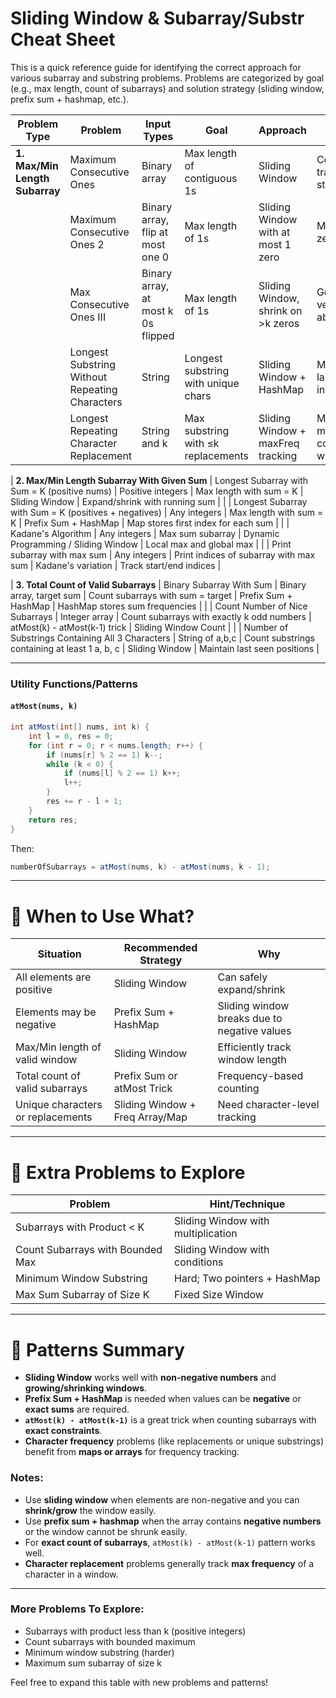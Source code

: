 # Sliding Window & Subarray/Substr Cheat Sheet

This is a quick reference guide for identifying the correct approach for various subarray and substring problems. Problems are categorized by goal (e.g., max length, count of subarrays) and solution strategy (sliding window, prefix sum + hashmap, etc.).

| Problem Type                   | Problem                                        | Input Types                        | Goal                                | Approach                           | Notes                             |
| ------------------------------ | ---------------------------------------------- | ---------------------------------- | ----------------------------------- | ---------------------------------- | --------------------------------- |
| **1. Max/Min Length Subarray** | Maximum Consecutive Ones                       | Binary array                       | Max length of contiguous 1s         | Sliding Window                     | Count 1s, track max stretch       |
|                                | Maximum Consecutive Ones 2                     | Binary array, flip at most one 0   | Max length of 1s                    | Sliding Window with at most 1 zero | Maintain zero count               |
|                                | Max Consecutive Ones III                       | Binary array, at most k 0s flipped | Max length of 1s                    | Sliding Window, shrink on >k zeros | Generalized version of above      |
|                                | Longest Substring Without Repeating Characters | String                             | Longest substring with unique chars | Sliding Window + HashMap           | Map stores last seen index        |
|                                | Longest Repeating Character Replacement        | String and k                       | Max substring with ≤k replacements  | Sliding Window + maxFreq tracking  | Maintain max char count in window |

| **2. Max/Min Length Subarray With Given Sum** | Longest Subarray with Sum = K (positive nums) | Positive integers | Max length with sum = K | Sliding Window | Expand/shrink with running sum |
|  | Longest Subarray with Sum = K (positives + negatives) | Any integers | Max length with sum = K | Prefix Sum + HashMap | Map stores first index for each sum |
|  | Kadane's Algorithm | Any integers | Max sum subarray | Dynamic Programming / Sliding Window | Local max and global max |
|  | Print subarray with max sum | Any integers | Print indices of subarray with max sum | Kadane's variation | Track start/end indices |

| **3. Total Count of Valid Subarrays** | Binary Subarray With Sum | Binary array, target sum | Count subarrays with sum = target | Prefix Sum + HashMap | HashMap stores sum frequencies |
|  | Count Number of Nice Subarrays | Integer array | Count subarrays with exactly k odd numbers | atMost(k) - atMost(k-1) trick | Sliding Window Count |
|  | Number of Substrings Containing All 3 Characters | String of a,b,c | Count substrings containing at least 1 a, b, c | Sliding Window | Maintain last seen positions |

---

### Utility Functions/Patterns

#### `atMost(nums, k)`

```java
int atMost(int[] nums, int k) {
    int l = 0, res = 0;
    for (int r = 0; r < nums.length; r++) {
        if (nums[r] % 2 == 1) k--;
        while (k < 0) {
            if (nums[l] % 2 == 1) k++;
            l++;
        }
        res += r - l + 1;
    }
    return res;
}
```

Then:

```java
numberOfSubarrays = atMost(nums, k) - atMost(nums, k - 1);
```

---

# 🧭 When to Use What?

| Situation                          | Recommended Strategy           | Why                                           |
|------------------------------------|--------------------------------|-----------------------------------------------|
| All elements are positive          | Sliding Window                 | Can safely expand/shrink                      |
| Elements may be negative           | Prefix Sum + HashMap           | Sliding window breaks due to negative values  |
| Max/Min length of valid window     | Sliding Window                 | Efficiently track window length               |
| Total count of valid subarrays     | Prefix Sum or atMost Trick     | Frequency-based counting                      |
| Unique characters or replacements  | Sliding Window + Freq Array/Map| Need character-level tracking                 |

---

# 🧩 Extra Problems to Explore

| Problem                              | Hint/Technique                         |
|--------------------------------------|----------------------------------------|
| Subarrays with Product < K           | Sliding Window with multiplication     |
| Count Subarrays with Bounded Max     | Sliding Window with conditions         |
| Minimum Window Substring             | Hard; Two pointers + HashMap           |
| Max Sum Subarray of Size K           | Fixed Size Window                      |

---

# 🧱 Patterns Summary

- **Sliding Window** works well with **non-negative numbers** and **growing/shrinking windows**.
- **Prefix Sum + HashMap** is needed when values can be **negative** or **exact sums** are required.
- **`atMost(k) - atMost(k-1)`** is a great trick when counting subarrays with **exact constraints**.
- **Character frequency** problems (like replacements or unique substrings) benefit from **maps or arrays** for frequency tracking.

### Notes:

* Use **sliding window** when elements are non-negative and you can **shrink/grow** the window easily.
* Use **prefix sum + hashmap** when the array contains **negative numbers** or the window cannot be shrunk easily.
* For **exact count of subarrays**, `atMost(k) - atMost(k-1)` pattern works well.
* **Character replacement** problems generally track **max frequency** of a character in a window.

---

### More Problems To Explore:

* Subarrays with product less than k (positive integers)
* Count subarrays with bounded maximum
* Minimum window substring (harder)
* Maximum sum subarray of size k

Feel free to expand this table with new problems and patterns!



